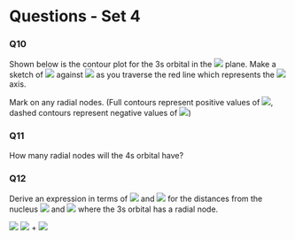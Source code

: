 # Questions - Set 4

### Q10
Shown below is the contour plot for the 3s orbital in the <img src="https://render.githubusercontent.com/render/math?math=\displaystyle xy"> plane. Make a sketch of <img src="https://render.githubusercontent.com/render/math?math=\displaystyle \psi"> against <img src="https://render.githubusercontent.com/render/math?math=\displaystyle x"> as you traverse the red line which represents the <img src="https://render.githubusercontent.com/render/math?math=\displaystyle x"> axis.
 
Mark on any radial nodes. (Full contours represent positive values of <img src="https://render.githubusercontent.com/render/math?math=\displaystyle \psi">, dashed contours represent negative values of <img src="https://render.githubusercontent.com/render/math?math=\displaystyle \psi">)


### Q11
How many radial nodes will the 4s orbital have?

### Q12
Derive an expression in terms of <img src="https://render.githubusercontent.com/render/math?math=\displaystyle \gamma"> and <img src="https://render.githubusercontent.com/render/math?math=\displaystyle \delta"> for the distances from the nucleus <img src="https://render.githubusercontent.com/render/math?math=\displaystyle r_1"> and <img src="https://render.githubusercontent.com/render/math?math=\displaystyle r_2"> where the 3s orbital has a radial node. 
 
<img src="https://render.githubusercontent.com/render/math?math=\displaystyle R_{3s}(r)="> <img src="https://render.githubusercontent.com/render/math?math=\displaystyle (\gamma - \delta r + "> + <img src="https://render.githubusercontent.com/render/math?math=\displaystyle r^2)e^{-3r\eta}">
